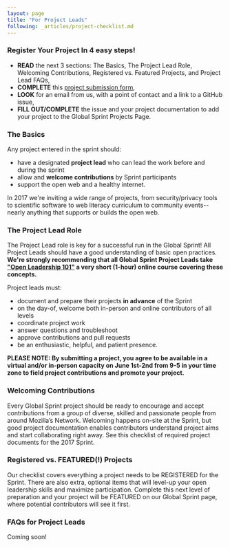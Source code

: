 ```yaml
---
layout: page
title: "For Project Leads"
following: _articles/project-checklist.md
---
```

### Register Your Project In 4 easy steps!

* **READ** the next 3 sections: The Basics, The Project Lead Role, Welcoming Contributions, Registered vs. Featured Projects, and Project Lead FAQs,
* **COMPLETE** this [project submission form](https://goo.gl/forms/0enj1vARqdBA2FHF3),
* **LOOK** for an email from us, with a point of contact and a link to a GitHub issue,
* **FILL OUT/COMPLETE** the issue and your project documentation to add your project to the Global Sprint Projects Page.


### The Basics
Any project entered in the sprint should:

* have a designated **project lead** who can lead the work before and during the sprint
* allow and **welcome contributions** by Sprint participants
* support the open web and a healthy internet.

In 2017 we're inviting a wide range of projects, from security/privacy tools to scientific software to web literacy curriculum to community events-- nearly anything that supports or builds the open web.  

### The Project Lead Role
The Project Lead role is key for a successful run in the Global Sprint!  All Project Leads should have a good understanding of basic open practices. **We're strongly recommending that all Global Sprint Project Leads take ["Open Leadership 101"](https://mozilla.teachable.com/p/open-leadership-101) a very short (1-hour) online course covering these concepts.**

Project leads must:

* document and prepare their projects **in advance** of the Sprint
* on the day-of, welcome both in-person and online contributors of all levels
* coordinate project work
* answer questions and troubleshoot
* approve contributions and pull requests
* be an enthusiastic, helpful, and patient presence.

**PLEASE NOTE: By submitting a project, you agree to be available in a virtual and/or in-person capacity on June 1st-2nd from 9-5 in your time zone to field project contributions and promote your project.** 


### Welcoming Contributions
Every Global Sprint project should be ready to encourage and accept contributions from a group of diverse, skilled and passionate people from around Mozilla’s Network. Welcoming happens on-site at the Sprint,  but good project documentation enables contributors understand project aims and start collaborating right away. See this checklist of required project documents for the 2017 Sprint.


### Registered vs. FEATURED(!) Projects
Our checklist covers everything a project needs to be REGISTERED for the Sprint. There are also extra, optional items that will level-up your open leadership skills and maximize participation. Complete this next level of preparation and your project will be FEATURED on our Global Sprint page, where potential contributors will see it first.

### FAQs for Project Leads
Coming soon!

